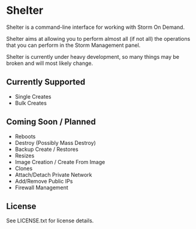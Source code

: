Shelter
====================

Shelter is a command-line interface for working with Storm On Demand.

Shelter aims at allowing you to perform almost all (if not all) the operations that you can perform in the Storm Management panel.

Shelter is currently under heavy development, so many things may be broken and will most likely change.

Currently Supported
--------------------
- Single Creates
- Bulk Creates

Coming Soon / Planned
--------------------
- Reboots
- Destroy (Possibly Mass Destroy)
- Backup Create / Restores
- Resizes
- Image Creation / Create From Image
- Clones
- Attach/Detach Private Network
- Add/Remove Public IPs
- Firewall Management


License
--------------------
See LICENSE.txt for license details.